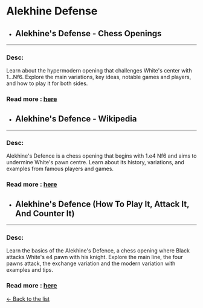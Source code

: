# Alekhine Defense
- ## **Alekhine's Defense - Chess Openings** 

---
### Desc: 
 Learn about the hypermodern opening that challenges White's center with 1...Nf6. Explore the main variations, key ideas, notable games and players, and how to play it for both sides. 
### Read more : [here](https://www.chess.com/openings/Alekhines-Defense) 
- ## **Alekhine's Defence - Wikipedia** 

---
### Desc: 
 Alekhine's Defence is a chess opening that begins with 1.e4 Nf6 and aims to undermine White's pawn centre. Learn about its history, variations, and examples from famous players and games. 
### Read more : [here](https://en.wikipedia.org/wiki/Alekhine's_Defence) 
- ## **Alekhine's Defence (How To Play It, Attack It, And Counter It)** 

---
### Desc: 
 Learn the basics of the Alekhine's Defence, a chess opening where Black attacks White's e4 pawn with his knight. Explore the main line, the four pawns attack, the exchange variation and the modern variation with examples and tips. 
### Read more : [here](https://simplifychess.com/alekhine-defense/index.html) 


[← Back to the list](../chess-openings.md)